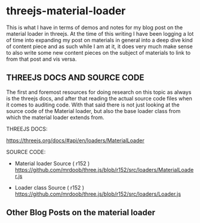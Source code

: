 # threejs-material-loader

This is what I have in terms of demos and notes for my blog post on the material loader in threejs. At the time of this writing I have been logging a lot of time into expanding my post on materials in general into a deep dive kind of content piece and as such while I am at it, it does very much make sense to also write some new content pieces on the subject of materials to link to from that post and vis versa. 

## THREEJS DOCS AND SOURCE CODE

The first and foremost resources for doing research on this topic as always is the threejs docs, and after that reading the actual source code files when it comes to auditing code. With that said there is not just looking at the source code of the Material loader, but also the base loader class from which the material loader extends from.

THREEJS DOCS:

https://threejs.org/docs/#api/en/loaders/MaterialLoader

SOURCE CODE:

* Material loader Source ( r152 )
https://github.com/mrdoob/three.js/blob/r152/src/loaders/MaterialLoader.js

* Loader class Source ( r152 )
https://github.com/mrdoob/three.js/blob/r152/src/loaders/Loader.js

## Other Blog Posts on the material loader
